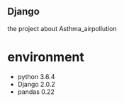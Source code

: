 ## Django
  the project about Asthma_airpollution
# environment
  * python 3.6.4
  * Django 2.0.2
  * pandas 0.22
